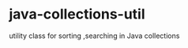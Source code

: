 java-collections-util
=====================

utility class for sorting ,searching in Java collections
